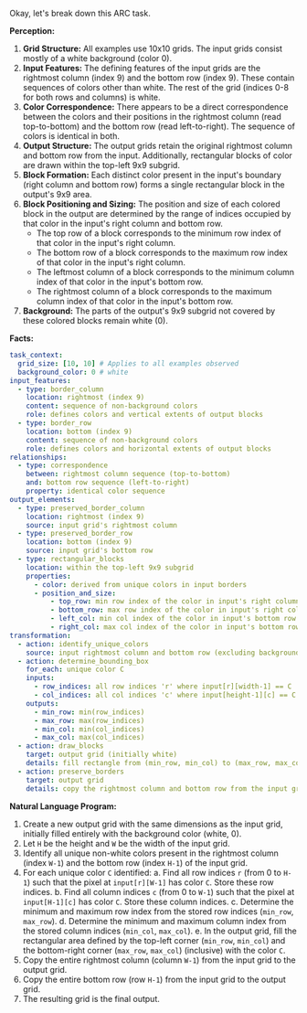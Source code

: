 Okay, let's break down this ARC task.

**Perception:**

1.  **Grid Structure:** All examples use 10x10 grids. The input grids consist mostly of a white background (color 0).
2.  **Input Features:** The defining features of the input grids are the rightmost column (index 9) and the bottom row (index 9). These contain sequences of colors other than white. The rest of the grid (indices 0-8 for both rows and columns) is white.
3.  **Color Correspondence:** There appears to be a direct correspondence between the colors and their positions in the rightmost column (read top-to-bottom) and the bottom row (read left-to-right). The sequence of colors is identical in both.
4.  **Output Structure:** The output grids retain the original rightmost column and bottom row from the input. Additionally, rectangular blocks of color are drawn within the top-left 9x9 subgrid.
5.  **Block Formation:** Each distinct color present in the input's boundary (right column and bottom row) forms a single rectangular block in the output's 9x9 area.
6.  **Block Positioning and Sizing:** The position and size of each colored block in the output are determined by the range of indices occupied by that color in the input's right column and bottom row.
    *   The top row of a block corresponds to the minimum row index of that color in the input's right column.
    *   The bottom row of a block corresponds to the maximum row index of that color in the input's right column.
    *   The leftmost column of a block corresponds to the minimum column index of that color in the input's bottom row.
    *   The rightmost column of a block corresponds to the maximum column index of that color in the input's bottom row.
7.  **Background:** The parts of the output's 9x9 subgrid not covered by these colored blocks remain white (0).

**Facts:**


```yaml
task_context:
  grid_size: [10, 10] # Applies to all examples observed
  background_color: 0 # white
input_features:
  - type: border_column
    location: rightmost (index 9)
    content: sequence of non-background colors
    role: defines colors and vertical extents of output blocks
  - type: border_row
    location: bottom (index 9)
    content: sequence of non-background colors
    role: defines colors and horizontal extents of output blocks
relationships:
  - type: correspondence
    between: rightmost column sequence (top-to-bottom)
    and: bottom row sequence (left-to-right)
    property: identical color sequence
output_elements:
  - type: preserved_border_column
    location: rightmost (index 9)
    source: input grid's rightmost column
  - type: preserved_border_row
    location: bottom (index 9)
    source: input grid's bottom row
  - type: rectangular_blocks
    location: within the top-left 9x9 subgrid
    properties:
      - color: derived from unique colors in input borders
      - position_and_size:
          - top_row: min row index of the color in input's right column
          - bottom_row: max row index of the color in input's right column
          - left_col: min col index of the color in input's bottom row
          - right_col: max col index of the color in input's bottom row
transformation:
  - action: identify_unique_colors
    source: input rightmost column and bottom row (excluding background)
  - action: determine_bounding_box
    for_each: unique color C
    inputs:
      - row_indices: all row indices 'r' where input[r][width-1] == C
      - col_indices: all col indices 'c' where input[height-1][c] == C
    outputs:
      - min_row: min(row_indices)
      - max_row: max(row_indices)
      - min_col: min(col_indices)
      - max_col: max(col_indices)
  - action: draw_blocks
    target: output grid (initially white)
    details: fill rectangle from (min_row, min_col) to (max_row, max_col) with color C for each unique color
  - action: preserve_borders
    target: output grid
    details: copy the rightmost column and bottom row from the input grid to the output grid
```


**Natural Language Program:**

1.  Create a new output grid with the same dimensions as the input grid, initially filled entirely with the background color (white, 0).
2.  Let `H` be the height and `W` be the width of the input grid.
3.  Identify all unique non-white colors present in the rightmost column (index `W-1`) and the bottom row (index `H-1`) of the input grid.
4.  For each unique color `C` identified:
    a.  Find all row indices `r` (from 0 to `H-1`) such that the pixel at `input[r][W-1]` has color `C`. Store these row indices.
    b.  Find all column indices `c` (from 0 to `W-1`) such that the pixel at `input[H-1][c]` has color `C`. Store these column indices.
    c.  Determine the minimum and maximum row index from the stored row indices (`min_row`, `max_row`).
    d.  Determine the minimum and maximum column index from the stored column indices (`min_col`, `max_col`).
    e.  In the output grid, fill the rectangular area defined by the top-left corner (`min_row`, `min_col`) and the bottom-right corner (`max_row`, `max_col`) (inclusive) with the color `C`.
5.  Copy the entire rightmost column (column `W-1`) from the input grid to the output grid.
6.  Copy the entire bottom row (row `H-1`) from the input grid to the output grid.
7.  The resulting grid is the final output.